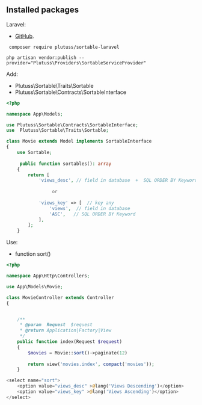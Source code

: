 ## Installed packages

Laravel:

- [GitHub](https://github.com/plutuss/sortable-laravel ).

```shell
 composer require plutuss/sortable-laravel
```

```shell
php artisan vendor:publish --provider="Plutuss\Providers\SortableServiceProvider"
```

Add:

- Plutuss\Sortable\Traits\Sortable
- Plutuss\Sortable\Contracts\SortableInterface

```php
<?php

namespace App\Models;

use Plutuss\Sortable\Contracts\SortableInterface;
use  Plutuss\Sortable\Traits\Sortable;

class Movie extends Model implements SortableInterface
{
    use Sortable;
    
     public function sortables(): array
    {
        return [
            'views_desc', // field in database  +  SQL ORDER BY Keyword
            
                 or
            
            'views_key' => [  // key any
                'views',  // field in database
                'ASC',   // SQL ORDER BY Keyword
            ],
        ];
    }

```

Use:

- function sort()

```php
<?php

namespace App\Http\Controllers;

use App\Models\Movie;

class MovieController extends Controller
{


    /**
     * @param  Request  $request
     * @return Application|Factory|View
     */
    public function index(Request $request)
    {
        $movies = Movie::sort()->paginate(12)
           
        return view('movies.index', compact('movies'));
    }

```

```php
<select name="sort">
    <option value="views_desc" >@lang('Views Descending')</option>
    <option value="views_key" >@lang('Views Ascending')</option>
</select>
                
```